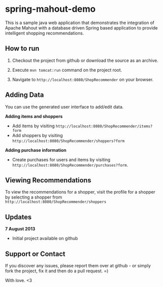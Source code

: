 spring-mahout-demo
==================

This is a sample java web application that demonstrates the integration of Apache Mahout with a database driven Spring based application to provide intelligent shopping recommendations.

How to run
----
1. Checkout the project from github or download the source as an archive.

1. Execute `mvn tomcat:run` command on the project root.

1. Navigate to `http://localhost:8080/ShopRecommender` on your browser.

Adding Data
---
You can use the generated user interface to add/edit data.

**Adding items and shoppers**
* Add items by visiting `http://localhost:8080/ShopRecommender/items?form`
* Add shoppers by visiting `http://localhost:8080/ShopRecommender/shoppers?form`

**Adding purchase information**
* Create purchases for users and items by visiting `http://localhost:8080/ShopRecommender/purchases?form`.

Viewing Recommendations
----
To view the recommendations for a shopper, visit the profile for a shopper by selecting a shopper from `http://localhost:8080/ShopRecommender/shoppers` 

Updates
-----
**7 August 2013** 

* Initial project available on github

Support or Contact
----
If you discover any issues, please report them over at github - or simply fork the project, fix it and then do a pull request. =)

With love.
<3